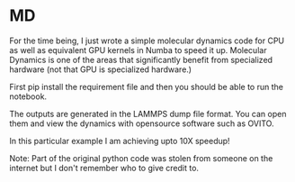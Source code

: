 # MD

For the time being, I just wrote a simple molecular dynamics code for CPU as well as equivalent GPU kernels in Numba to speed it up. Molecular Dynamics is one of the areas that significantly benefit from specialized hardware (not that GPU is specialized hardware.)

First pip install the requirement file and then you should be able to run the notebook.

The outputs are generated in the LAMMPS dump file format. You can open them and view the dynamics with opensource software such as OVITO.

In this particular example I am achieving upto 10X speedup!

Note: Part of the original python code was stolen from someone on the internet but I don't remember who to give credit to.
